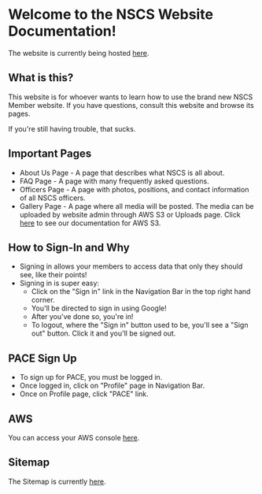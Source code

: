 # Welcome to the NSCS Website Documentation!

The website is currently being hosted [here](https://gentle-brook-56627.herokuapp.com/).

## What is this?

This website is for whoever wants to learn how to use the brand new NSCS Member website. If you have questions, consult this website and browse its pages.

If you're still having trouble, that sucks.  

## Important Pages

* About Us Page - A page that describes what NSCS is all about.
* FAQ Page - A page with many frequently asked questions.
* Officers Page - A page with photos, positions, and contact information of all NSCS officers. 
* Gallery Page - A page where all media will be posted. The media can be uploaded by website admin through AWS S3 or Uploads page. Click [here](index.md#AWS) to see our documentation for AWS S3.

## How to Sign-In and Why

* Signing in allows your members to access data that only they should see, like their points!
* Signing in is super easy:
	* Click on the "Sign in" link in the Navigation Bar in the top right hand corner.
	* You'll be directed to sign in using Google!
	* After you've done so, you're in!
	* To logout, where the "Sign in" button used to be, you'll see a "Sign out" button. Click it and you'll be signed out.

## PACE Sign Up

* To sign up for PACE, you must be logged in.
* Once logged in, click on "Profile" page in Navigation Bar.
* Once on Profile page, click "PACE" link.

## AWS

You can access your AWS console [here](https://aws.amazon.com/).

## Sitemap

The Sitemap is currently [here](https://www.gloomaps.com/sqEA9FVKX6).